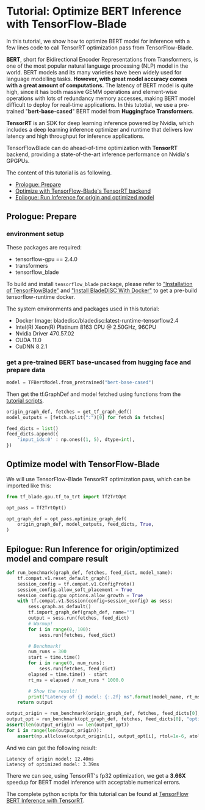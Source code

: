 # Tutorial: Optimize BERT Inference with TensorFlow-Blade

In this tutorial, we show how to optimize BERT model for inference with a few lines code to call TensorRT optimization pass from TensorFlow-Blade.

**BERT**, short for Bidirectional Encoder Representations from Transformers, is one of the most popular natural language processing (NLP) model in the world. BERT models and its many varieties have been widely used for language modelling tasks. **However, with great model accuracy comes with a great amount of computations.** The latency of BERT model is quite high, since it has both massive GEMM operations and element-wise operations with lots of redundancy memory accesses, making BERT model difficult to deploy for real-time applications.
In this tutotial, we use a pre-trained "**bert-base-cased**" BERT model from **Huggingface Transformers**.

**TensorRT** is an SDK for deep learning inference powered by Nvidia, which includes a deep learning inference optimizer and runtime that delivers low latency and high throughput for inference applications.

TensorFlowBlade can do ahead-of-time optimization with **TensorRT** backend, providing a state-of-the-art inference performance on Nvidia's GPGPUs.

The content of this tutorial is as following.
  - [Prologue: Prepare](#prologue-prepare)
  - [Optimize with TensorFlow-Blade's TensorRT backend](#optimize-with-tensorflow-blade)
  - [Epilogue: Run Inference for origin and optimized model](#epilogue-run-inference-for-origin-and-optimized-model)

## Prologue: Prepare
### environment setup
These packages are required:
- tensorflow-gpu == 2.4.0
- transformers
- tensorflow_blade

To build and install `tensorflow_blade` package, please refer to
["Installation of TensorFlowBlade"](../build_from_source.md) and
["Install BladeDISC With Docker"](../../docs/install_with_docker.md) to get a pre-build tensorflow-runtime docker.

The system environments and packages used in this tutorial:

- Docker Image: bladedisc/bladedisc:latest-runtime-tensorflow2.4
- Intel(R) Xeon(R) Platinum 8163 CPU @ 2.50GHz, 96CPU
- Nvidia Driver 470.57.02
- CUDA 11.0
- CuDNN 8.2.1

### get a pre-trained BERT base-uncased from hugging face and prepare data
```python
model = TFBertModel.from_pretrained("bert-base-cased")
```
Then get the tf.GraphDef and model fetched using functions from the [tutorial scripts](../../examples/TensorFlow/Inference/CUDA/BERT/TensorRT/bert_inference_opt.py).

```python
origin_graph_def, fetches = get_tf_graph_def()
model_outputs = [fetch.split(":")[0] for fetch in fetches]

feed_dicts = list()
feed_dicts.append({
    'input_ids:0' : np.ones((1, 5), dtype=int),
})
```

## Optimize model with TensorFlow-Blade
We will use TensorFlow-Blade TensorRT optimization pass, which can be imported like this:
```python
from tf_blade.gpu.tf_to_trt import Tf2TrtOpt
```

```python
opt_pass = Tf2TrtOpt()

opt_graph_def = opt_pass.optimize_graph_def(
    origin_graph_def, model_outputs, feed_dicts, True,
)
```

## Epilogue: Run Inference for origin/optimized model and compare result

```python
def run_benchmark(graph_def, fetches, feed_dict, model_name):
    tf.compat.v1.reset_default_graph()
    session_config = tf.compat.v1.ConfigProto()
    session_config.allow_soft_placement = True
    session_config.gpu_options.allow_growth = True
    with tf.compat.v1.Session(config=session_config) as sess:
        sess.graph.as_default()
        tf.import_graph_def(graph_def, name="")
        output = sess.run(fetches, feed_dict)
        # Warmup!
        for i in range(0, 100):
            sess.run(fetches, feed_dict)

        # Benchmark!
        num_runs = 300
        start = time.time()
        for i in range(0, num_runs):
            sess.run(fetches, feed_dict)
        elapsed = time.time() - start
        rt_ms = elapsed / num_runs * 1000.0

        # Show the result!
        print("Latency of {} model: {:.2f} ms".format(model_name, rt_ms))
    return output
```

```python
output_origin = run_benchmark(origin_graph_def, fetches, feed_dicts[0], "origin")
output_opt = run_benchmark(opt_graph_def, fetches, feed_dicts[0], "optimized")
assert(len(output_origin) == len(output_opt))
for i in range(len(output_origin)):
    assert(np.allclose(output_origin[i], output_opt[i], rtol=1e-6, atol=1e-3))
```

And we can get the following result:
```shell
Latency of origin model: 12.40ms
Latency of optimized model: 3.39ms
```
There we can see, using TensorRT's fp32 optimization, we get a **3.66X** speedup for BERT model inference with acceptable numerical errors.

The complete python scripts for this tutorial can be found at [TensorFlow BERT Inference with TensorRT](https://github.com/alibaba/BladeDISC/tree/main/examples/TensorFlow/Inference/CUDA/BERT/TensorRT).
